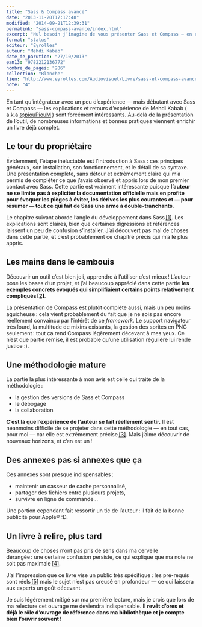```yaml
---
title: "Sass & Compass avancé"
date: "2013-11-20T17:17:48"
modified: "2014-09-21T12:39:31"
permalink: "sass-compass-avance/index.html"
excerpt: "Nul besoin j’imagine de vous présenter Sass et Compass — en revanche le récent livre de Mehdi Kabab peut vous intéresser d’avantage ( si vous ne l’avez pas déjà acheté :) ). Voici mes impressions et ce que j’en retiens. [Lire la suite de «&nbsp;Sass & Compass avancé&nbsp;» →](https://www.ffoodd.fr/sass-compass-avance/)"
format: "status"
editeur: "Eyrolles"
auteur: "Mehdi Kabab"
date_de_parution: "27/10/2013"
ean13: "9782212136772"
nombre_de_pages: "286"
collection: "Blanche"
lien: "http://www.eyrolles.com/Audiovisuel/Livre/sass-et-compass-avance-9782212136777"
note: "4"
---
```

En tant qu’intégrateur avec un peu d’expérience — mais débutant avec Sass et Compass — les explications et retours d’expérience de Mehdi Kabab ( a.k.a [@piouPiouM](https://twitter.com/piouPiouM "Profil Twitter de Mehdi Kabab (nouvelle fenêtre)") ) sont forcément intéressants. Au-delà de la présentation de l’outil, de nombreuses informations et bonnes pratiques viennent enrichir un livre déjà complet.

## Le tour du propriétaire

Évidemment, l’étape inéluctable est l’introduction à Sass :&nbsp;ces principes généraux, son installation, son fonctionnement, et le détail de sa syntaxe. Une présentation complète, sans détour et extrêmement claire qui m’a permis de compléter ce que j’avais observé et appris lors de mon premier contact avec Sass. Cette partie est vraiment intéressante puisque **l’auteur ne se limite pas à expliciter la documentation officielle mais en profite pour évoquer les pièges à éviter, les dérives les plus courantes et — pour résumer — tout ce qui fait de Sass une arme à double-tranchants**.

Le chapitre suivant aborde l’angle du développement dans Sass [\[1\]](https://www.ffoodd.fr/sass-compass-avance/#note-1 "Oui, quand nous manipulons des données, tripotons des variables et jouons avec des fonctions, nous faisons du développement !"). Les explications sont claires, bien que certaines digressions et références laissent un peu de confusion s’installer. J’ai découvert pas mal de choses dans cette partie, et c’est probablement ce chapitre précis qui m’a le plus appris.

## Les mains dans le cambouis

Découvrir un outil c’est bien joli, apprendre à l’utiliser c’est mieux ! L’auteur pose les bases d’un projet, et j’ai beaucoup apprécié dans cette partie **les exemples concrets évoqués qui simplifiaient certains points relativement compliqués [\[2\]](https://www.ffoodd.fr/sass-compass-avance/#note-2 "Même si l’utilisation de Sass et Compass ne nécessite pas d’être ingénieur, il faut avouer que ça n’est pas spécialement intuitif non plus !")**.

La présentation de Compass est plutôt complète aussi, mais un peu moins aguicheuse :&nbsp;cela vient probablement du fait que je ne sois pas encore réellement convaincu par l’intérêt de ce _framework_. Le support navigateur très lourd, la multitude de mixins existants, la gestion des sprites en PNG seulement :&nbsp;tout ça rend Compass légèrement décevant à mes yeux. Ce n’est que partie remise, il est probable qu’une utilisation régulière lui rende justice :).

## Une méthodologie mature

La partie la plus intéressante à mon avis est celle qui traite de la méthodologie :&nbsp;

* la gestion des versions de Sass et Compass
* le débogage
* la collaboration

**C’est là que l’expérience de l’auteur se fait réellement sentir.** Il est néanmoins difficile de se projeter dans cette méthodologie — en tout cas, pour moi — car elle est extrêmement précise [\[3\]](https://www.ffoodd.fr/sass-compass-avance/#note-3 "La collaboration n’est pas le fort de l’agence, puisque je travaille seul la plupart du temps."). Mais j’aime découvrir de nouveaux horizons, et c’en est un !

## Des annexes pas si annexes que ça

Ces annexes sont presque indispensables :&nbsp;

* maintenir un casseur de cache personnalisé,
* partager des fichiers entre plusieurs projets,
* survivre en ligne de commande…

Une portion cependant fait ressortir un tic de l’auteur :&nbsp;il fait de la bonne publicité pour Apple® :D.

## Un livre à relire, plus tard

Beaucoup de choses n’ont pas pris de sens dans ma cervelle dérangée :&nbsp;une certaine confusion persiste, ce qui explique que ma note ne soit pas maximale [\[4\]](https://www.ffoodd.fr/sass-compass-avance/#note-4 "je pense qu’une utilisation plus régulière de Sass et Compass est nécessaire pour réellement saisir tout ce qui est dit dans cet ouvrage.").

J’ai l’impression que ce livre vise un public très spécifique :&nbsp;les pré-requis sont réels [\[5\]](https://www.ffoodd.fr/sass-compass-avance/#note-5 "Il faut être intégrateur de métier, et avec un peu de bouteille si possible.") mais le sujet n’est pas creusé en profondeur — ce qui laissera aux experts un goût décevant.

Je suis légèrement mitigé sur ma première lecture, mais je crois que lors de ma relecture cet ouvrage me deviendra indispensable. **Il revêt d’ores et déjà le rôle d’ouvrage de référence dans ma bibliothèque et je compte bien l’ouvrir souvent !**